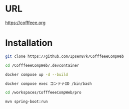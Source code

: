 # URL
https://cofffeee.org

# Installation
 
```bash
git clone https://github.com/Ipsen87k/CofffeeeCompWeb

cd /CofffeeeCompWeb/.devcontainer

docker compose up -d --build

docker compose exec コンテナID /bin/bash

cd /workspaces/CofffeeeCompWeb/pro

mvn spring-boot:run
```
